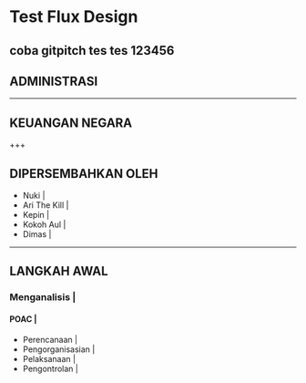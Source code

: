 # Test Flux Design

coba gitpitch
tes tes
123456
---
## ADMINISTRASI
---
## KEUANGAN NEGARA
+++
## DIPERSEMBAHKAN OLEH
- Nuki |
- Ari The Kill |
- Kepin |
- Kokoh Aul |
- Dimas |
---
## LANGKAH AWAL
### Menganalisis |
#### POAC |
- Perencanaan |
- Pengorganisasian |
- Pelaksanaan |
- Pengontrolan |
